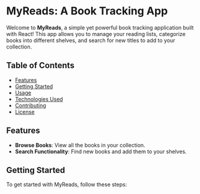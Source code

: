 # MyReads: A Book Tracking App

Welcome to **MyReads**, a simple yet powerful book tracking application built with React! This app allows you to manage your reading lists, categorize books into different shelves, and search for new titles to add to your collection.

## Table of Contents
- [Features](#features)
- [Getting Started](#getting-started)
- [Usage](#usage)
- [Technologies Used](#technologies-used)
- [Contributing](#contributing)
- [License](#license)

## Features
- **Browse Books**: View all the books in your collection.
- **Search Functionality**: Find new books and add them to your shelves.

## Getting Started

To get started with MyReads, follow these steps:
